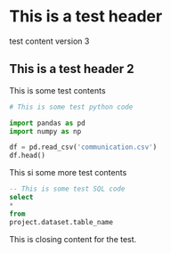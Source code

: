 # This is a test header
test content version 3


## This is a test header 2

This is some test contents

```python
# This is some test python code

import pandas as pd
import numpy as np

df = pd.read_csv('communication.csv')
df.head()
```

This si some more test contents
```sql
-- This is some test SQL code
select
*
from
project.dataset.table_name
```

This is closing content for the test.


